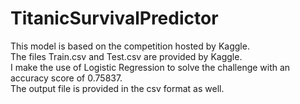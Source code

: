 # TitanicSurvivalPredictor
This model is based on the competition hosted by Kaggle.<br>
The files Train.csv and Test.csv are provided by Kaggle. <br>
I make the use of Logistic Regression to solve the challenge with an accuracy score of 0.75837.<br>
The output file is provided in the csv format as well. 
